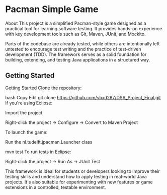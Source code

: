 
Pacman Simple Game
=================

About
This project is a simplified Pacman-style game designed as a practical tool for learning software testing. It provides hands-on experience with key development tools such as Git, Maven, JUnit, and Mockito.

Parts of the codebase are already tested, while others are intentionally left untested to encourage test writing and the practice of test-driven development (TDD). The framework serves as a solid foundation for building, extending, and testing Java applications in a structured way.


Getting Started
---------------

Getting Started
Clone the repository:

bash
Copy
Edit
git clone https://github.com/vbxd287/DSA_Project_Final.git
If you're using Eclipse:

Import the project

Right-click the project → Configure → Convert to Maven Project

To launch the game:

Run the nl.tudelft.jpacman.Launcher class

mvn test
To run tests in Eclipse:

Right-click the project → Run As → JUnit Test

This framework is ideal for students or developers looking to improve their testing skills and understand how to apply testing in real-world Java projects. It's also suitable for experimenting with new features or game extensions in a controlled, testable environment.
